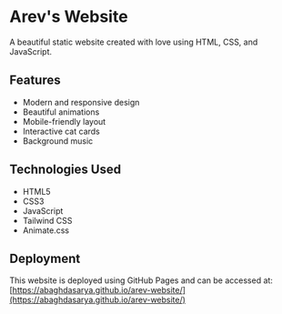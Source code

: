 # Arev's Website

A beautiful static website created with love using HTML, CSS, and JavaScript.

## Features

- Modern and responsive design
- Beautiful animations
- Mobile-friendly layout
- Interactive cat cards
- Background music

## Technologies Used

- HTML5
- CSS3
- JavaScript
- Tailwind CSS
- Animate.css

## Deployment

This website is deployed using GitHub Pages and can be accessed at: [https://abaghdasarya.github.io/arev-website/](https://abaghdasarya.github.io/arev-website/) 